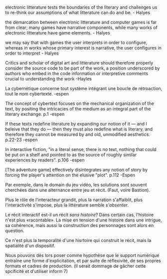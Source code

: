 electronic litterature tests the boundaries of the literary and challenges us to re-think our assumptions of what litterature can do and be. - Halyes

the demarcation between electronic litterature and computer games is far from clear; many games have narrative components, while many works of electronic litterature have game elements. - Halyes

we may say that with games the user interprets in order to configure, whereas in works whose primary interest is narrative, the user configures in order to interpret - Halyes

Critics and scholar of digital art and litterature should therefore properly consider the source code to be part of the work, a position underscored by authors who embed in the code information or interpretive comments crucial to understanding the work -Hayles

La cybernétique concerne tout système intégrant une boucle de rétroaction, tout le nom cybertexte. -espen

The concept of cybertext focuses on the mechanical organization of the text, by positing the intricacies of the medium as an integral part of the literary exchange. p.1 -espen

If these texts redefine literature by expanding our notion of it — and I beleive that they do — then they must also redefine what is literary, and therefore they cannot be measured by and old, unmodified aesthetics. p.22-23 -espen

In interactive fiction, "in a literal sense, there is *no* text, nothing that could be put on a shelf and pointed to as the source of roughly similar experiences by readers". p.106 -espen

[The adventure game] effectively disintegrates any notion of story by forcing the player's attention on the elusive "plot". p.112 -Espen

Par exemple, dans le domain du jeu vidéo, les solutions sont souvent cherchées dans une alternance entre jeu et récit. (Faut, voire Bastion).

Plus le rôle de l'interacteur grandit, plus la narration s'affaiblit, plus l'interactivité s'impose, plus la littérature semble *s'absenter*.

Le récit interactif est-il un récit *sans histoire*? Dans certain cas, l'histoire n'est plus «racontable». La mise en tension d'une histoire dans une intrigue, sa cohérence, mais aussi la construction des personnages sont alors en question.

Ce n'est plus la temporalité d'une hisrtoire qui construit le récit, mais la spatialité d'un dispositif.

Nous pouvons dès lors poser comme hypothèse que le support numérique entraîne une forme d'explicitation, et par suite de réflexivité, de ses propres formats et cadres de production. (il serait dommage de gâcher cette spcificité et d'utiliser inform 7)
